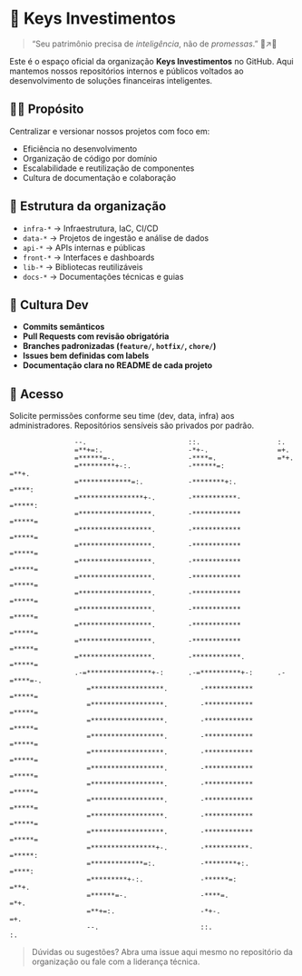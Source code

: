 

# 🔑 Keys Investimentos

> “Seu patrimônio precisa de *inteligência*, não de *promessas*.” 🧠↗️🧱

Este é o espaço oficial da organização **Keys Investimentos** no GitHub. Aqui mantemos nossos repositórios internos e públicos voltados ao desenvolvimento de soluções financeiras inteligentes.

## 👨‍💻 Propósito

Centralizar e versionar nossos projetos com foco em:

- Eficiência no desenvolvimento
- Organização de código por domínio
- Escalabilidade e reutilização de componentes
- Cultura de documentação e colaboração

## 📁 Estrutura da organização

- `infra-*` → Infraestrutura, IaC, CI/CD
- `data-*` → Projetos de ingestão e análise de dados
- `api-*` → APIs internas e públicas
- `front-*` → Interfaces e dashboards
- `lib-*` → Bibliotecas reutilizáveis
- `docs-*` → Documentações técnicas e guias

## 🧠 Cultura Dev

- **Commits semânticos**
- **Pull Requests com revisão obrigatória**
- **Branches padronizadas (`feature/`, `hotfix/`, `chore/`)**
- **Issues bem definidas com labels**
- **Documentação clara no README de cada projeto**

## 🔐 Acesso

Solicite permissões conforme seu time (dev, data, infra) aos administradores. Repositórios sensíveis são privados por padrão.

                                                                                                    
                                                                                                    
                                                                                                    
                                                                                                    
                                                                                                    
                                                                                                    
                                                                                                    
                                                                                                    
                                                                                                    
                                                                                                    
                                                                                                    
                    --.                         ::.                   :.                            
                    =**+=:.                     -*+-.                 =+.                           
                    =******=-.                  -****=.               =*+.                          
                    =*********+-:.              -******=:             =**+.                         
                    =*************=:.           -********+:.          =****:                        
                    =****************+-.        -***********-         =*****:                       
                    =******************.        -************         =*****=                       
                    =******************.        -************         =*****=                       
                    =******************.        -************         =*****=                       
                    =******************.        -************         =*****=                       
                    =******************.        -************         =*****=                       
                    =******************.        -************         =*****=                       
                    =******************.        -************         =*****=                       
                    =******************.        -************         =*****=                       
                    =******************.        -************         =*****=                       
                    =******************.        -************.        =*****=                       
                    .-=****************+-:      .-=**********+-:      .-=****=-.                    
                       =******************.        -************         =*****=                    
                       =******************.        -************         =*****=                    
                       =******************.        -************         =*****=                    
                       =******************.        -************         =*****=                    
                       =******************.        -************         =*****=                    
                       =******************.        -************         =*****=                    
                       =******************.        -************         =*****=                    
                       =******************.        -************         =*****=                    
                       =******************.        -************         =*****=                    
                       =******************.        -************         =*****=                    
                       =****************+-.        -***********-         =*****:                    
                       =*************=:.           -********+:.          =****:                     
                       =*********+-:.              -******=:             =**+.                      
                       =******=-.                  -****=.               =*+.                       
                       =**+=:.                     -*+-.                 =+.                        
                       --.                         ::.                   :.                         
                                                                                                    
                                                                                                    
                                                                                                    
                                                                                                    
                                                                                                    
                                                                                                    
                                                                                                    
                                                                                                    
                                                                                                    
                                                                                                    
                                                                                                    

> Dúvidas ou sugestões? Abra uma issue aqui mesmo no repositório da organização ou fale com a liderança técnica.

